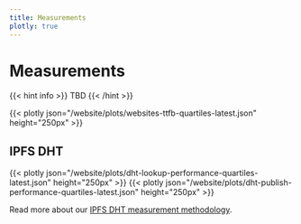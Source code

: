 ```yaml
---
title: Measurements
plotly: true
---
```


# Measurements

{{< hint info >}}
TBD
{{< /hint >}}

{{< plotly json="/website/plots/websites-ttfb-quartiles-latest.json" height="250px" >}}

## IPFS DHT

{{< plotly json="/website/plots/dht-lookup-performance-quartiles-latest.json" height="250px" >}}
{{< plotly json="/website/plots/dht-publish-performance-quartiles-latest.json" height="250px" >}}

Read more about our [IPFS DHT measurement methodology](./ipfsdht#methodology).
